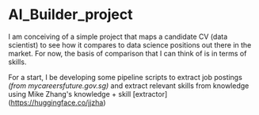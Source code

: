 # AI_Builder_project
I am conceiving of a simple project that maps a candidate CV (data scientist) to see how it compares to data science positions out there in the market. For now, the basis of comparison that I can think of is in terms of skills.

For a start, I be developing some pipeline scripts to extract job postings *(from mycareersfuture.gov.sg)* and extract relevant skills from knowledge using Mike Zhang's knowledge + skill [extractor] (https://huggingface.co/jjzha)
